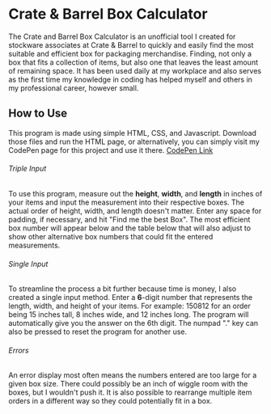 # Crate & Barrel Box Calculator


The Crate and Barrel Box Calculator is an unofficial tool I created for stockware associates at Crate & Barrel to quickly and easily find the most suitable and efficient box for packaging merchandise. Finding, not only a box that fits a collection of items, but also one that leaves the least amount of remaining space. It has been used daily at my workplace and also serves as the first time my knowledge in coding has helped myself and others in my professional career, however small.


## How to Use

This program is made using simple HTML, CSS, and Javascript. Download those files and run the HTML page, or alternatively, you can simply visit my CodePen page for this project and use it there.
[CodePen Link](https://codepen.io/Everyone/full/rqgevR)


###### Triple Input
To use this program, measure out the **height**, **width**, and **length** in inches of your items and input the measurement into their respective boxes. The actual order of height, width, and length doesn't matter. Enter any space for padding, if necessary, and hit "Find me the best Box". The most efficient box number will appear below and the table below that will also adjust to show other alternative box numbers that could fit the entered measurements.

###### Single Input
To streamline the process a bit further because time is money, I also created a single input method. Enter a **6**-digit number that represents the length, width, and height of your items. For example: 150812 for an order being 15 inches tall, 8 inches wide, and 12 inches long. The program will automatically give you the answer on the 6th digit. The numpad "." key can also be pressed to reset the program for another use.

###### Errors

An error display most often means the numbers entered are too large for a given box size. There could possibly be an inch of wiggle room with the boxes, but I wouldn't push it. It is also possible to rearrange multiple item orders in a different way so they could potentially fit in a box.
